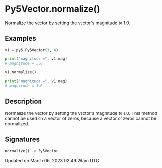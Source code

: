 # Py5Vector.normalize()

Normalize the vector by setting the vector's magnitude to 1.0.

## Examples

<div class="example-table">

<div class="example-row"><div class="example-cell-image">

</div><div class="example-cell-code">

```python
v1 = py5.Py5Vector(3, 4)

print("magnitude =", v1.mag)
# magnitude = 5.0

v1.normalize()

print("magnitude =", v1.mag)
# magnitude = 1.0
```

</div></div>

</div>

## Description

Normalize the vector by setting the vector's magnitude to 1.0. This method cannot be used on a vector of zeros, because a vector of zeros cannot be normalized.

## Signatures

```python
normalize() -> Py5Vector
```

Updated on March 06, 2023 02:49:26am UTC
